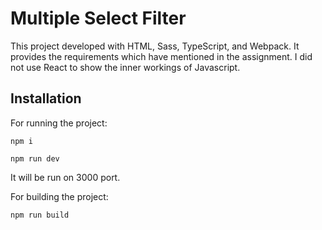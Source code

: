 # Multiple Select Filter

This project developed with HTML, Sass, TypeScript, and Webpack. It provides the requirements which have mentioned in the assignment.
I did not use React to show the inner workings of Javascript.

## Installation

For running the project:

`npm i`

`npm run dev`

It will be run on 3000 port.

For building the project:

`npm run build`

